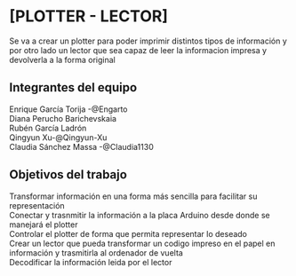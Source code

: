 # [PLOTTER - LECTOR]
Se va a crear un plotter para poder imprimir distintos tipos de información y por otro lado un lector que sea capaz de leer la informacion impresa y devolverla a la forma original

## Integrantes del equipo
Enrique García Torija -@Engarto <br/>
Diana Perucho Barichevskaia<br/>
Rubén García Ladrón<br/>
Qingyun Xu-@Qingyun-Xu<br/>
Claudia Sánchez Massa -@Claudia1130<br/>

## Objetivos del trabajo
Transformar información en una forma más sencilla para facilitar su representación<br/>
Conectar y trasnmitir la información a la placa Arduino desde donde se manejará el plotter<br/>
Controlar el plotter de forma que permita representar lo deseado<br/>
Crear un lector que pueda transformar un codigo impreso en el papel en información y trasmitirla al ordenador de vuelta<br/>
Decodificar la información leida por el lector <br/>

